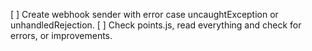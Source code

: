 [ ] Create webhook sender with error case uncaughtException or unhandledRejection.
[ ] Check points.js, read everything and check for errors, or improvements.
